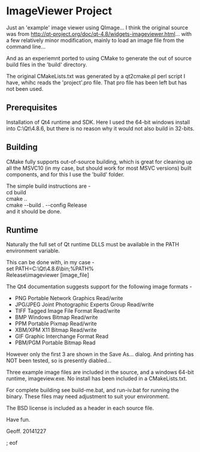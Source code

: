 # ImageViewer Project

Just an 'example' image viewer using QImage... I think the original source 
was from http://qt-project.org/doc/qt-4.8/widgets-imageviewer.html... with 
a few relatively minor modification, mainly to load an image file from 
the command line...

And as an experiemnt ported to using CMake to generate the out of source build 
files in the 'build' directory.

The original CMakeLists.txt was generated by a qt2cmake.pl perl script I have,
whihc reads the 'project'.pro file. That pro file has been left but has not 
been used.

## Prerequisites

Installation of Qt4 runtime and SDK. Here I used the 64-bit windows install into 
C:\Qt\4.8.6, but there is no reason why it would not also build in 32-bits.

## Building

CMake fully supports out-of-source building, which is great for cleaning up all 
the MSVC10 (in my case, but should work for most MSVC versions) built components, 
and for this I use the 'build' folder.

The simple build instructions are -  
cd build  
cmake ..  
cmake --build . --config Release  
and it should be done.

## Runtime

Naturally the full set of Qt runtime DLLS must be available in the PATH environment 
variable.

This can be done with, in my case -  
set PATH=C:\Qt\4.8.6\bin;%PATH%  
Release\imageviewer [image_file]  

The Qt4 documentation suggests support for the following image formats -

* PNG Portable Network Graphics	Read/write
* JPG/JPEG Joint Photographic Experts Group Read/write
* TIFF Tagged Image File Format Read/write  
* BMP Windows Bitmap Read/write
* PPM Portable Pixmap Read/write
* XBM/XPM X11 Bitmap Read/write  
* GIF Graphic Interchange Format Read
* PBM/PGM Portable Bitmap Read

However only the first 3 are shown in the Save As... dialog. And printing has NOT been 
tested, so is presently diabled...

Three example image files are included in the source, and a windows 64-bit runtime,
imageview.exe. No install has been included in a CMakeLists.txt.

For complete building see build-me.bat, and run-iv.bat for running the binary. These 
files may need adjustment to suit your environment.

The BSD license is included as a header in each source file.

Have fun.

Geoff.
20141227

; eof
